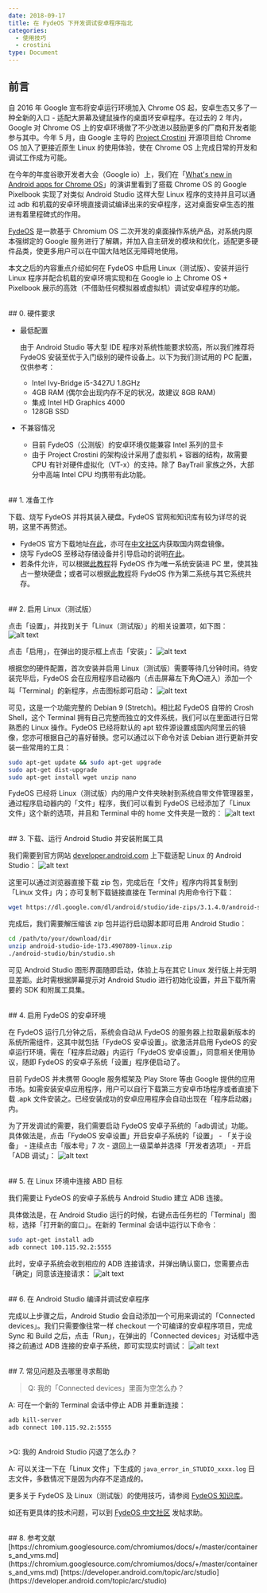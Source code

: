 ```yaml
---
date: 2018-09-17
title: 在 FydeOS 下开发调试安卓程序指北
categories:
  - 使用技巧
  - crostini
type: Document
---
```



## 前言

自 2016 年 Google 宣布将安卓运行环境加入 Chrome OS 起，安卓生态又多了一种全新的入口 - 适配大屏幕及键鼠操作的桌面环安卓程序。在过去的 2 年内，Google 对 Chrome OS 上的安卓环境做了不少改进以鼓励更多的厂商和开发者能参与其中。今年 5 月，由 Google 主导的 [Project Crostini](https://chromium.googlesource.com/chromiumos/docs/+/master/containers_and_vms.md) 开源项目给 Chrome OS 加入了更接近原生 Linux 的使用体验，使在 Chrome OS 上完成日常的开发和调试工作成为可能。

在今年的年度谷歌开发者大会（Google io）上，我们在「[What's new in Android apps for Chrome OS](https://www.bilibili.com/video/av23552043)」的演讲里看到了搭载 Chrome OS 的 Google Pixelbook 实现了对类似 Android Studio 这样大型 Linux 程序的支持并且可以通过 adb 和机载的安卓环境直接调试编译出来的安卓程序，这对桌面安卓生态的推进有着里程碑式的作用。


[FydeOS](https://fydeos.com) 是一款基于 Chromium OS 二次开发的桌面操作系统产品，对系统内原本强绑定的 Google 服务进行了解耦，并加入自主研发的模块和优化，适配更多硬件品类，使更多用户可以在中国大陆地区无障碍地使用。

本文之后的内容重点介绍如何在 FydeOS 中启用 Linux（测试版）、安装并运行 Linux 程序并配合机载的安卓环境实现和在 Google io 上 Chrome OS + Pixelbook 展示的高效（不借助任何模拟器或虚拟机）调试安卓程序的功能。

<br>
## 0. 硬件要求

- 最低配置
	
	由于 Android Studio 等大型 IDE 程序对系统性能要求较高，所以我们推荐将 FydeOS 安装至优于入门级别的硬件设备上。以下为我们测试用的 PC 配置，仅供参考：
	- Intel Ivy-Bridge i5-3427U 1.8GHz
	- 4GB RAM (偶尔会出现内存不足的状况，故建议 8GB RAM)
	- 集成 Intel HD Graphics 4000
	- 128GB SSD

- 不兼容情况
	- 目前 FydeOS（公测版）的安卓环境仅能兼容 Intel 系列的显卡
	- 由于 Project Crostini 的架构设计采用了虚拟机 + 容器的结构，故需要 CPU 有针对硬件虚拟化（VT-x）的支持。除了 BayTrail 家族之外，大部分中高端 Intel CPU 均携带有此功能。

<br>
## 1. 准备工作

下载、烧写 FydeOS 并将其装入硬盘。FydeOS 官网和知识库有较为详尽的说明，这里不再赘述。

 - FydeOS 官方下载地址[在此](https://fydeos.com/download/)，亦可在[中文社区](https://fydeos.com/community/)内获取国内网盘镜像。
 - 烧写 FydeOS 至移动存储设备并引导启动的说明[在此](https://fydeos.com/instructions-pc/)。
 - 若条件允许，可以根据[此教程](https://faq.fydeos.com/%E4%BD%BF%E7%94%A8%E6%8A%80%E5%B7%A7/%E5%B0%86FydeOS-for-PC%E5%AE%89%E8%A3%85%E8%BF%9B%E7%A1%AC%E7%9B%98/)将 FydeOS 作为唯一系统安装进 PC 里，使其独占一整块硬盘；或者可以根据[此教程](https://faq.fydeos.com/%E4%BD%BF%E7%94%A8%E6%8A%80%E5%B7%A7/FydeOS%E4%B8%8E%E5%85%B6%E4%BB%96%E6%93%8D%E4%BD%9C%E7%B3%BB%E7%BB%9F%E5%A4%9A%E5%90%AF%E5%8A%A8%E9%85%8D%E7%BD%AE%E6%8C%87%E5%8D%97/)将 FydeOS 作为第二系统与其它系统共存。

<br>
## 2. 启用 Linux（测试版）

点击「设置」，并找到关于「Linux（测试版）」的相关设置项，如下图：
![alt text](https://fydeos.com/wp-content/uploads/2018/09/Screenshot-2018-09-12-at-8.10.25-PM.png "FydeOS 设置")

点击「启用」，在弹出的提示框上点击「安装」：
![alt text](https://fydeos.com/wp-content/uploads/2018/09/Screenshot-2018-09-12-at-8.10.47-PM.png "安装 Terminal")

根据您的硬件配置，首次安装并启用 Linux（测试版）需要等待几分钟时间。待安装完毕后，FydeOS 会在应用程序启动器内（点击屏幕左下角⭕️进入）添加一个叫「Terminal」的新程序，点击图标即可启动：
![alt text](https://fydeos.com/wp-content/uploads/2018/09/Screenshot-2018-09-12-at-8.15.06-PM.png "Terminal")

可见，这是一个功能完整的 Debian 9 (Stretch)。相比起 FydeOS 自带的 Crosh Shell，这个 Terminal 拥有自己完整而独立的文件系统，我们可以在里面进行日常熟悉的 Linux 操作。FydeOS 已经将默认的 apt 软件源设置成国内阿里云的镜像，您亦可根据自己的喜好替换。您可以通过以下命令对该 Debian 进行更新并安装一些常用的工具：

```bash
sudo apt-get update && sudo apt-get upgrade
sudo apt-get dist-upgrade
sudo apt-get install wget unzip nano
```

FydeOS 已经将 Linux（测试版）内的用户文件夹映射到系统自带文件管理器里，通过程序启动器内的「文件」程序，我们可以看到 FydeOS 已经添加了「Linux 文件」这个新的选项，并且和 Terminal 中的 home 文件夹是一致的：
![alt text](https://fydeos.com/wp-content/uploads/2018/09/Screenshot-2018-09-12-at-11.29.39-PM.png "Linux 文件")

<br>
## 3. 下载、运行 Android Studio 并安装附属工具

我们需要到官方网站 [developer.android.com](https://developer.android.com/studio/) 上下载适配 Linux 的 Android Studio：
![alt text](https://fydeos.com/wp-content/uploads/2018/09/Screenshot-2018-09-12-at-8.16.22-PM.png "下载 Android Studio")

这里可以通过浏览器直接下载 zip 包，完成后在「文件」程序内将其复制到「Linux 文件」内；亦可复制下载链接直接在 Terminal 内用命令行下载：

```bash
wget https://dl.google.com/dl/android/studio/ide-zips/3.1.4.0/android-studio-ide-173.4907809-linux.zip
```

完成后，我们需要解压缩该 zip 包并运行启动脚本即可启用 Android Studio：

```bash
cd /path/to/your/download/dir
unzip android-studio-ide-173.4907809-linux.zip
./android-studio/bin/studio.sh
```

可见 Android Studio 图形界面随即启动，体验上与在其它 Linux 发行版上并无明显差距。此时需根据屏幕提示对 Android Studio 进行初始化设置，并且下载所需要的 SDK 和附属工具集。

<br>
## 4. 启用 FydeOS 的安卓环境

在 FydeOS 运行几分钟之后，系统会自动从 FydeOS 的服务器上拉取最新版本的系统所需组件，这其中就包括「FydeOS 安卓设置」。欲激活并启用 FydeOS 的安卓运行环境，需在「程序启动器」内运行「FydeOS 安卓设置」，同意相关使用协议，随即 FydeOS 的安卓子系统「设置」程序便启动了。

目前 FydeOS 并未携带 Google 服务框架及 Play Store 等由 Google 提供的应用市场。如需安装安卓应用程序，用户可以自行下载第三方安卓市场程序或者直接下载 .apk 文件安装之。已经安装成功的安卓应用程序会自动出现在「程序启动器」内。

为了开发调试的需要，我们需要启动 FydeOS 安卓子系统的「adb调试」功能。具体做法是，点击「FydeOS 安卓设置」开启安卓子系统的「设置」 - 「关于设备」 - 连续点击「版本号」7 次 - 退回上一级菜单并选择「开发者选项」 - 开启「ADB 调试」：
![alt text](https://fydeos.com/wp-content/uploads/2018/09/Screenshot-2018-09-12-at-8.18.39-PM.png "开启 ADB 调试")

<br>
## 5. 在 Linux 环境中连接 ABD 目标

我们需要让 FydeOS 的安卓子系统与 Android Studio 建立 ADB 连接。

具体做法是，在 Android Studio 运行的时候，右键点击任务栏的「Terminal」图标，选择「打开新的窗口」。在新的 Terminal 会话中运行以下命令：

```bash
sudo apt-get install adb
adb connect 100.115.92.2:5555
```

此时，安卓子系统会收到相应的 ADB 连接请求，并弹出确认窗口，您需要点击「确定」同意该连接请求：
![alt text](https://fydeos.com/wp-content/uploads/2018/09/Screenshot-2018-09-12-at-8.25.08-PM.png "同意 ADB 调试")

<br>
## 6. 在 Android Studio 编译并调试安卓程序

完成以上步骤之后，Android Studio 会自动添加一个可用来调试的「Connected devices」。我们只需要像往常一样 checkout 一个可编译的安卓程序项目，完成 Sync 和 Build 之后，点击「Run」，在弹出的「Connected devices」对话框中选择之前通过 ADB 连接的安卓子系统，即可实现实时调试：
![alt text](https://fydeos.com/wp-content/uploads/2018/09/Screenshot-2018-09-12-at-8.33.37-PM.png "调试")

<br>
## 7. 常见问题及去哪里寻求帮助

>Q: 我的「Connected devices」里面为空怎么办？

A: 可在一个新的 Terminal 会话中停止 ADB 并重新连接：

```bash
adb kill-server
adb connect 100.115.92.2:5555
```
<br>
>Q: 我的 Android Studio 闪退了怎么办？

A: 可以关注一下在「Linux 文件」下生成的 `java_error_in_STUDIO_xxxx.log` 日志文件，多数情况下是因为内存不足造成的。

更多关于 FydeOS 及 Linux（测试版）的使用技巧，请参阅 [FydeOS 知识库](https://faq.fydeos.com)。

如还有更具体的技术问题，可以到 [FydeOS 中文社区](https://fydeos.com/community) 发帖求助。

<br>
## 8. 参考文献
[https://chromium.googlesource.com/chromiumos/docs/+/master/containers_and_vms.md](https://chromium.googlesource.com/chromiumos/docs/+/master/containers_and_vms.md)
[https://developer.android.com/topic/arc/studio](https://developer.android.com/topic/arc/studio)